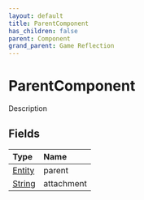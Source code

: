 ```yaml
---
layout: default
title: ParentComponent
has_children: false
parent: Component
grand_parent: Game Reflection
---
```

# ParentComponent
Description 

## Fields

| Type | Name |
|:-------------|:--------------|
| [Entity](/docs/game-reflection/classes/entity) | parent |
| [String](/docs/game-reflection/components/string) | attachment |

